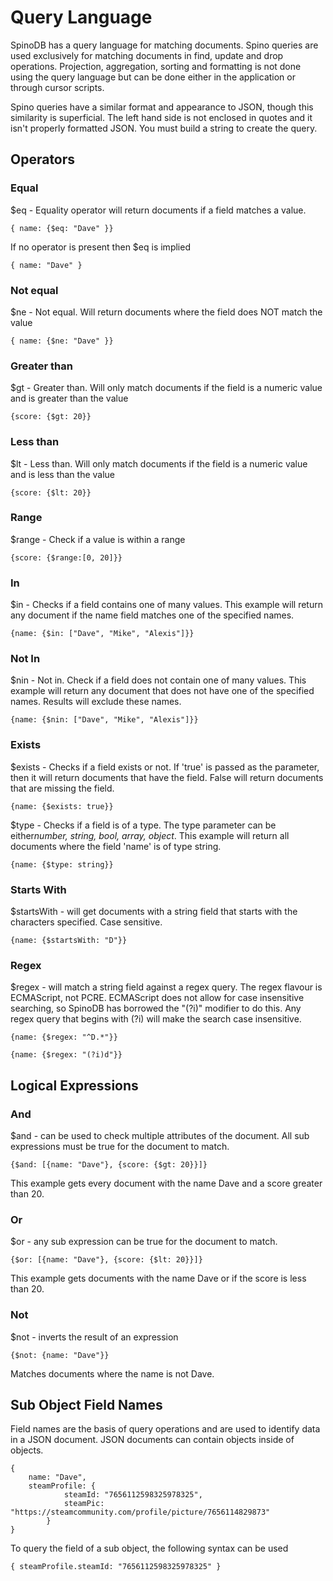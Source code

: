 # Query Language

SpinoDB has a query language for matching documents. Spino queries are used exclusively for matching documents in find, update and drop operations. Projection, aggregation, sorting and formatting is not done using the query language but can be done either in the application or through cursor scripts. 

Spino queries have a similar format and appearance to JSON, though this similarity is superficial. The left hand side is not enclosed in quotes and it isn't properly formatted JSON. You must build a string to create the query.

## Operators

### Equal
 
$eq - Equality operator will return documents if a field matches a value. 

    { name: {$eq: "Dave" }}
   
   If no operator is present then $eq is implied

    { name: "Dave" }

### Not equal 

$ne - Not equal. Will return documents where the field does NOT match the value

    { name: {$ne: "Dave" }}

### Greater than

$gt - Greater than. Will only match documents if the field is a numeric value and is greater than the value

    {score: {$gt: 20}}

### Less than

$lt - Less than. Will only match documents if the field is a numeric value and is less than the value

    {score: {$lt: 20}}

### Range

$range - Check if a value is within a range

    {score: {$range:[0, 20]}}


### In

$in - Checks if a field contains one of many values. This example will return any document if the name field matches one of the specified names.

    {name: {$in: ["Dave", "Mike", "Alexis"]}}

### Not In

$nin - Not in. Check if a field does not contain one of many values. This example will return any document that does not have one of the specified names. Results will exclude these names.

    {name: {$nin: ["Dave", "Mike", "Alexis"]}}

### Exists

$exists - Checks if a field exists or not. If 'true' is passed as the parameter, then it will return documents that have the field. False will return documents that are missing the field.

    {name: {$exists: true}}
$type - Checks if a field is of a type. The type parameter can be either*number, string, bool, array, object*. This example will return all documents where the field 'name' is of type string.

    {name: {$type: string}}

### Starts With
$startsWith - will get documents with a string field that starts with the characters specified. Case sensitive.

    {name: {$startsWith: "D"}}

### Regex

$regex - will match a string field against a regex query. The regex flavour is ECMAScript, not PCRE. ECMAScript does not allow for case insensitive searching, so SpinoDB has borrowed the "(?i)" modifier to do this. Any regex query that begins with (?i) will make the search case insensitive. 

    {name: {$regex: "^D.*"}}

    {name: {$regex: "(?i)d"}}

 
## Logical Expressions

### And

$and - can be used to check multiple attributes of the document. All sub expressions must be true for the document to match.

    {$and: [{name: "Dave"}, {score: {$gt: 20}}]}
This example gets every document with the name Dave and a score greater than 20.

### Or

$or - any sub expression can be true for the document to match.

    {$or: [{name: "Dave"}, {score: {$lt: 20}}]}

This example gets documents with the name Dave or if the score is less than 20.

### Not

$not - inverts the result of an expression

    {$not: {name: "Dave"}}
Matches documents where the name is not Dave.

## Sub Object Field Names

Field names are the basis of query operations and are used to identify data in a JSON document. JSON documents can contain objects inside of objects.

    {
        name: "Dave",
        steamProfile: {
                steamId: "7656112598325978325",
                steamPic: "https://steamcommunity.com/profile/picture/7656114829873"
            }
    }
To query the field of a sub object, the following syntax can be used

    { steamProfile.steamId: "7656112598325978325" }

